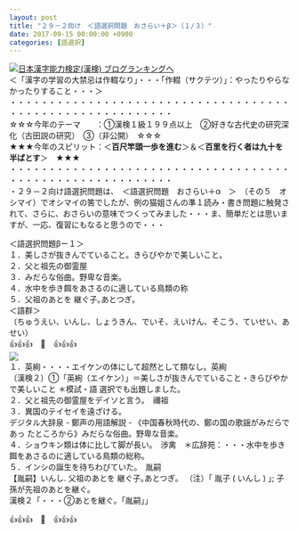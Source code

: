 ```yaml
---
layout: post
title: "２９－２向け　＜語選択問題　おさらい＋β＞（１/３）"
date: 2017-09-15 00:00:00 +0900
categories: [語選択]
---
```


[![](/syuusyuu9701/assets/images/２９－２向け-＜語選択問題-おさらい＋β＞（１３）-br_c_3028_1.gif)](http://blog.with2.net/link.php?1659096:3028 "日本漢字能力検定(漢検) ブログランキングへ")[日本漢字能力検定(漢検) ブログランキングへ](http://blog.with2.net/link.php?1659096:3028)  
＜「漢字の学習の大禁忌は作輟なり」・・・「作輟（サクテツ）」：やったりやらなかったりすること・・・＞  
・・・・・・・・・・・・・・・・・・・・・・・・・・・・・・・・・・・・・・・・・・・・・・・・・・・・・・・・・  
☆☆☆今年のテーマ　　：①漢検１級１９９点以上　②好きな古代史の研究深化（古田説の研究）　③（非公開）　☆☆☆　　  
★★★今年のスピリット：＜**百尺竿頭一歩を進む**＞＆＜**百里を行く者は九十を半ばとす**＞　★★★  
・・・・・・・・・・・・・・・・・・・・・・・・・・・・・・・・・・・・・・・・・・・・・・・・・・・・・・・・・  
・２９－２向け語選択問題は、　＜語選択問題　おさらい＋α　＞　（その５　オシマイ）でオシマイの筈でしたが、例の猫姐さんの準１読み・書き問題に触発されて、さらに、おさらいの意味でつくってみました・・・ま、簡単だとは思いますが、一応、復習にもなると思うので・・・  
  
＜語選択問題βー１＞  
１．美しさが抜きんでていること。きらびやかで美しいこと。  
２．父と祖先の御霊屋   
３．みだらな俗曲。野卑な音楽。  
４．水中を歩き餌をあさるのに適している鳥類の称  
５．父祖のあとを 継ぐ子｡あとつぎ｡  
＜語群＞  
（ちゅうえい、いんし、しょうきん、でいそ、えいけん、そこう、ていせい、あせい）  
👍👍👍　🐔　👍👍👍  
![](/syuusyuu9701/assets/images/２９－２向け-＜語選択問題-おさらい＋β＞（１３）-97fbf1acd5484d49848db225baa07d8d.png)  
１．英絢・・・・エイケンの体にして超然として類なし。英絢  
（漢検２）①「英絢（エイケン）」＝美しさが抜きんでていること・きらびやかで美しいこと ＊模試・語 選択でも出題しました。  
２．父と祖先の御霊屋をデイソと言う。　禰祖  
３．異国のテイセイを遠ざける。  
デジタル大辞泉 - 鄭声の用語解説 - 《中国春秋時代の、鄭の国の歌謡がみだらであっ たところから》みだらな俗曲。野卑な音楽。  
４．ショウキン類は体に比して脚が長い。　渉禽　＊広辞苑：・・・水中を歩き餌をあさるのに適している鳥類の総称。  
５．インシの誕生を待ちわびていた。　胤嗣  
【胤嗣】いんし. 父祖のあとを 継ぐ子｡あとつぎ｡ 　（注）｢ 胤子 ( いんし ) ｣; 子孫が先祖のあとを継ぐ｡   
漢検２「・・・②あとを継ぐ。「胤嗣」」  
  
👍👍👍　🐔　👍👍👍  